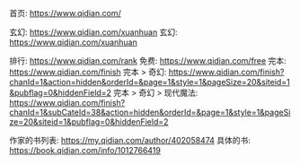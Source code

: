 首页:
https://www.qidian.com/

玄幻:
https://www.qidian.com/xuanhuan
玄幻:
https://www.qidian.com/xuanhuan

排行:
https://www.qidian.com/rank
免费:
https://www.qidian.com/free
完本:
https://www.qidian.com/finish
完本 > 奇幻:
https://www.qidian.com/finish?chanId=1&action=hidden&orderId=&page=1&style=1&pageSize=20&siteid=1&pubflag=0&hiddenField=2
完本 > 奇幻 > 现代魔法:
https://www.qidian.com/finish?chanId=1&subCateId=38&action=hidden&orderId=&page=1&style=1&pageSize=20&siteid=1&pubflag=0&hiddenField=2

作家的书列表:
https://my.qidian.com/author/402058474
具体的书:
https://book.qidian.com/info/1012766419